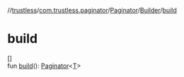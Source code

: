 //[trustless](../../../../index.md)/[com.trustless.paginator](../../index.md)/[Paginator](../index.md)/[Builder](index.md)/[build](build.md)

# build

[]\
fun [build](build.md)(): [Paginator](../index.md)&lt;[T](index.md)&gt;
